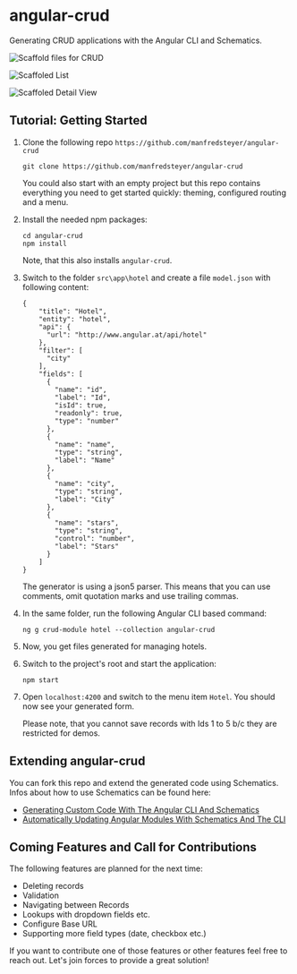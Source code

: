 # angular-crud

Generating CRUD applications with the Angular CLI and Schematics.

![Scaffold files for CRUD](https://i.imgur.com/1XWTXRF.png)

![Scaffoled List](https://i.imgur.com/5bARUTm.png)

![Scaffoled Detail View](https://i.imgur.com/8XRkCjq.png)

## Tutorial: Getting Started 

1. Clone the following repo ``https://github.com/manfredsteyer/angular-crud``
    ```
    git clone https://github.com/manfredsteyer/angular-crud
    ```

   You could also start with an empty project but this repo contains everything you need to get started quickly: theming, configured routing and a menu.

2. Install the needed npm packages:

   ```
   cd angular-crud
   npm install
   ```

   Note, that this also installs ``angular-crud``.

3. Switch to the folder ``src\app\hotel`` and create a file ``model.json`` with following content:

    ```
    { 
        "title": "Hotel",
        "entity": "hotel",
        "api": {
          "url": "http://www.angular.at/api/hotel"
        },
        "filter": [
          "city"
        ],
        "fields": [
          {
            "name": "id",
            "label": "Id",
            "isId": true,
            "readonly": true,
            "type": "number"
          },
          {
            "name": "name",
            "type": "string",
            "label": "Name"
          },
          {
            "name": "city",
            "type": "string",
            "label": "City"
          },
          {
            "name": "stars",
            "type": "string",
            "control": "number",
            "label": "Stars"
          } 
        ]
    }
    ```

	The generator is using a json5 parser. This means that you can use comments, omit quotation marks and use trailing commas.  

4. In the same folder, run the following Angular CLI based command:

    ```
    ng g crud-module hotel --collection angular-crud 
    ```
5. Now, you get files generated for managing hotels.

6. Switch to the project's root and start the application:

    ```
    npm start
    ```

7. Open ``localhost:4200`` and switch to the menu item ``Hotel``. You should now see your generated form.

    Please note, that you cannot save  records with Ids 1 to 5 b/c they are restricted for demos.

## Extending angular-crud

You can fork this repo and extend the generated code using Schematics. Infos about how to use Schematics can be found here:

- [Generating Custom Code With The Angular CLI And Schematics](https://softwarearchitekt.at/post/2017/10/29/generating-custom-code-with-the-angular-cli-and-schematics.aspx)
- [Automatically Updating Angular Modules With Schematics And The CLI](https://softwarearchitekt.at/post/2017/12/01/generating-angular-code-with-schematics-part-ii-modifying-ngmodules.aspx)

## Coming Features and Call for Contributions

The following features are planned for the next time:

- Deleting records
- Validation
- Navigating between Records
- Lookups with dropdown fields etc.
- Configure Base URL
- Supporting more field types (date, checkbox etc.)

If you want to contribute one of those features or other features feel free to reach out. Let's join forces to provide a great solution!

